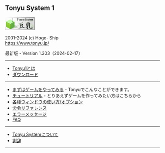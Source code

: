 ## Tonyu System 1

<title>Tonyu1 Wiki</title>

![banner.png](./img/banner.png)

2001-2024 (c) Hoge- Ship  
https://www.tonyu.jp/  

最新版 - Version 1.303（2024-02-17）

***
- [Tonyu1とは](./about)
- [ダウンロード](./download)
***
- [まずはゲームをやってみる](./get-started) - Tonyuでこんなことができます。
- [チュートリアル](./tutorial) - とりあえずゲームを作ってみたい方はこちらから
- [各種ウィンドウの使い方/オプション](./wnd-use-opt)
- [命令リファレンス](./reference)
- [エラーメッセージ](./error-mes)
- [FAQ](./html/faq.html)
***
- [Tonyu Systemについて](./about2)
- [謝辞](./thanks)
***
